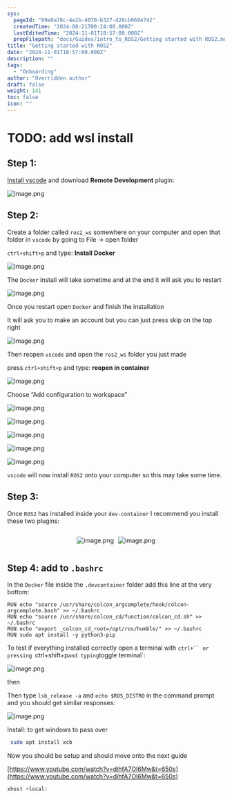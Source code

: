 ```yaml
---
sys:
  pageId: "89e0a78c-4e2b-4070-b327-d28cb0694742"
  createdTime: "2024-08-21T00:24:00.000Z"
  lastEditedTime: "2024-11-01T18:57:00.000Z"
  propFilepath: "docs/Guides/intro_to_ROS2/Getting started with ROS2.md"
title: "Getting started with ROS2"
date: "2024-11-01T18:57:00.000Z"
description: ""
tags:
  - "Onboarding"
author: "Overridden author"
draft: false
weight: 141
toc: false
icon: ""
---
```


# TODO: add wsl install

## Step 1:

[Install vscode](https://code.visualstudio.com/download) and download **Remote Development** plugin:

![image.png](https://prod-files-secure.s3.us-west-2.amazonaws.com/d518164a-d88e-44d1-a4ee-3adb3bd8bce0/efb52993-1881-4a40-b95e-6f020334f022/image.png?X-Amz-Algorithm=AWS4-HMAC-SHA256&X-Amz-Content-Sha256=UNSIGNED-PAYLOAD&X-Amz-Credential=ASIAZI2LB466WBYDWS4C%2F20250224%2Fus-west-2%2Fs3%2Faws4_request&X-Amz-Date=20250224T100921Z&X-Amz-Expires=3600&X-Amz-Security-Token=IQoJb3JpZ2luX2VjEPH%2F%2F%2F%2F%2F%2F%2F%2F%2F%2FwEaCXVzLXdlc3QtMiJHMEUCIQC2cel8ZStiRCVdCEejOhOP45HdTfa%2BYkp9OdvGMyHwRwIgM7spA5XbI9BPDKA%2BejjbxPnl3XnZsMz8kKSztMFbOhoq%2FwMIKhAAGgw2Mzc0MjMxODM4MDUiDAhcwY2AmP%2FzwWl9IircA1aY%2B%2B1RUrMN7DDvYHGlITJ29pi80KPq0D5%2FA8bghf4F3E390mIqTe9l4ELInN5r4dbO%2BIXpHHW4qrNfTyhpYKZxuL7ssVK5qAiwm6Y8MBVb6s1yRv6pLaPx03Jynlw66kXMApFD3s8qTiQnC2EnTqP98vnpHl%2F3IHqEnFbhysvEoS0BJkjyzJE%2BdcTCDihroIzayg8eIlj7rSQUhCY%2F43Pzi3ihDVXlqg7ALycYC7yewuinsqx8IICLHTAn8J6GGqr1eva%2Fhr2cC0rIIrVFGFmmpJ7LRqtdZP3n4Am%2BJLo0SDRrSV9bLe9ymVLIY%2BEykcBXeFH7dntwn8Z8Q1oHwOaVFk8dXRClmd3RuNwg3zUtJKaNG0g5o%2Fcyb8YmDhX%2BE0%2BLOfKJ%2BQX0H%2BeosQgJSv3DFobieMJe5GVEymtnKhXTlKP2OisMdsSF9Bw4eLs1rtlJvy6l6Y3TDBne6Qo3BimOf7bnippFYZgCM7BTXT7MOjuVLs05psAUYsK%2F0MefU0ZM%2B1DFhdP9FLm5Eb3RT2%2B7M6nA40GaAi4M898PBBoFugCWdP3NO1%2FUwe9mhAnifel2RK8AWhktO%2FThglmJbx82Mb%2F9WdPejppCLQlQHD1U8V0HWy11eKiD%2BMZEMKzr8L0GOqUBslCYzRpWmj5PlPUmMc0RQfjsiCDUuEOa3gJKZ7ZXZazExXrWZkGUW67zLGuXllFIdcStn0lCtDptGCkyevBEmsVd3hTLRp5zjchV8BztJrOkzqav6Hn5QzKmNSefv2Vsk2LmokXt2qbr1tvXTfOntpSpaWtWTvU6pT01XOD6OMV9TqLWuxvzzcewdyf3USJ7OL445zHjZi4l%2BW9sNsbQ6DpDRmHe&X-Amz-Signature=99bd67cab78f152e9d8cd94f649a7651db49867255d64bf7554f6de9495400cf&X-Amz-SignedHeaders=host&x-id=GetObject)

## Step 2:

Create a folder called `ros2_ws` somewhere on your computer and open that folder in `vscode` by going to File → open folder 

`ctrl+shift+p` and type: **Install Docker**

![image.png](https://prod-files-secure.s3.us-west-2.amazonaws.com/d518164a-d88e-44d1-a4ee-3adb3bd8bce0/2269dc0e-1cd5-47ff-bceb-c04ad9b2eab0/image.png?X-Amz-Algorithm=AWS4-HMAC-SHA256&X-Amz-Content-Sha256=UNSIGNED-PAYLOAD&X-Amz-Credential=ASIAZI2LB466WBYDWS4C%2F20250224%2Fus-west-2%2Fs3%2Faws4_request&X-Amz-Date=20250224T100921Z&X-Amz-Expires=3600&X-Amz-Security-Token=IQoJb3JpZ2luX2VjEPH%2F%2F%2F%2F%2F%2F%2F%2F%2F%2FwEaCXVzLXdlc3QtMiJHMEUCIQC2cel8ZStiRCVdCEejOhOP45HdTfa%2BYkp9OdvGMyHwRwIgM7spA5XbI9BPDKA%2BejjbxPnl3XnZsMz8kKSztMFbOhoq%2FwMIKhAAGgw2Mzc0MjMxODM4MDUiDAhcwY2AmP%2FzwWl9IircA1aY%2B%2B1RUrMN7DDvYHGlITJ29pi80KPq0D5%2FA8bghf4F3E390mIqTe9l4ELInN5r4dbO%2BIXpHHW4qrNfTyhpYKZxuL7ssVK5qAiwm6Y8MBVb6s1yRv6pLaPx03Jynlw66kXMApFD3s8qTiQnC2EnTqP98vnpHl%2F3IHqEnFbhysvEoS0BJkjyzJE%2BdcTCDihroIzayg8eIlj7rSQUhCY%2F43Pzi3ihDVXlqg7ALycYC7yewuinsqx8IICLHTAn8J6GGqr1eva%2Fhr2cC0rIIrVFGFmmpJ7LRqtdZP3n4Am%2BJLo0SDRrSV9bLe9ymVLIY%2BEykcBXeFH7dntwn8Z8Q1oHwOaVFk8dXRClmd3RuNwg3zUtJKaNG0g5o%2Fcyb8YmDhX%2BE0%2BLOfKJ%2BQX0H%2BeosQgJSv3DFobieMJe5GVEymtnKhXTlKP2OisMdsSF9Bw4eLs1rtlJvy6l6Y3TDBne6Qo3BimOf7bnippFYZgCM7BTXT7MOjuVLs05psAUYsK%2F0MefU0ZM%2B1DFhdP9FLm5Eb3RT2%2B7M6nA40GaAi4M898PBBoFugCWdP3NO1%2FUwe9mhAnifel2RK8AWhktO%2FThglmJbx82Mb%2F9WdPejppCLQlQHD1U8V0HWy11eKiD%2BMZEMKzr8L0GOqUBslCYzRpWmj5PlPUmMc0RQfjsiCDUuEOa3gJKZ7ZXZazExXrWZkGUW67zLGuXllFIdcStn0lCtDptGCkyevBEmsVd3hTLRp5zjchV8BztJrOkzqav6Hn5QzKmNSefv2Vsk2LmokXt2qbr1tvXTfOntpSpaWtWTvU6pT01XOD6OMV9TqLWuxvzzcewdyf3USJ7OL445zHjZi4l%2BW9sNsbQ6DpDRmHe&X-Amz-Signature=76a69c97395c5d882d27d04a50f9bef490ec348060ca244d3c4a147554e04713&X-Amz-SignedHeaders=host&x-id=GetObject)

The `Docker` install will take sometime and at the end it will ask you to restart

![image.png](https://prod-files-secure.s3.us-west-2.amazonaws.com/d518164a-d88e-44d1-a4ee-3adb3bd8bce0/ed233f78-be33-4b1f-b89c-9c346c0e961e/image.png?X-Amz-Algorithm=AWS4-HMAC-SHA256&X-Amz-Content-Sha256=UNSIGNED-PAYLOAD&X-Amz-Credential=ASIAZI2LB466WBYDWS4C%2F20250224%2Fus-west-2%2Fs3%2Faws4_request&X-Amz-Date=20250224T100921Z&X-Amz-Expires=3600&X-Amz-Security-Token=IQoJb3JpZ2luX2VjEPH%2F%2F%2F%2F%2F%2F%2F%2F%2F%2FwEaCXVzLXdlc3QtMiJHMEUCIQC2cel8ZStiRCVdCEejOhOP45HdTfa%2BYkp9OdvGMyHwRwIgM7spA5XbI9BPDKA%2BejjbxPnl3XnZsMz8kKSztMFbOhoq%2FwMIKhAAGgw2Mzc0MjMxODM4MDUiDAhcwY2AmP%2FzwWl9IircA1aY%2B%2B1RUrMN7DDvYHGlITJ29pi80KPq0D5%2FA8bghf4F3E390mIqTe9l4ELInN5r4dbO%2BIXpHHW4qrNfTyhpYKZxuL7ssVK5qAiwm6Y8MBVb6s1yRv6pLaPx03Jynlw66kXMApFD3s8qTiQnC2EnTqP98vnpHl%2F3IHqEnFbhysvEoS0BJkjyzJE%2BdcTCDihroIzayg8eIlj7rSQUhCY%2F43Pzi3ihDVXlqg7ALycYC7yewuinsqx8IICLHTAn8J6GGqr1eva%2Fhr2cC0rIIrVFGFmmpJ7LRqtdZP3n4Am%2BJLo0SDRrSV9bLe9ymVLIY%2BEykcBXeFH7dntwn8Z8Q1oHwOaVFk8dXRClmd3RuNwg3zUtJKaNG0g5o%2Fcyb8YmDhX%2BE0%2BLOfKJ%2BQX0H%2BeosQgJSv3DFobieMJe5GVEymtnKhXTlKP2OisMdsSF9Bw4eLs1rtlJvy6l6Y3TDBne6Qo3BimOf7bnippFYZgCM7BTXT7MOjuVLs05psAUYsK%2F0MefU0ZM%2B1DFhdP9FLm5Eb3RT2%2B7M6nA40GaAi4M898PBBoFugCWdP3NO1%2FUwe9mhAnifel2RK8AWhktO%2FThglmJbx82Mb%2F9WdPejppCLQlQHD1U8V0HWy11eKiD%2BMZEMKzr8L0GOqUBslCYzRpWmj5PlPUmMc0RQfjsiCDUuEOa3gJKZ7ZXZazExXrWZkGUW67zLGuXllFIdcStn0lCtDptGCkyevBEmsVd3hTLRp5zjchV8BztJrOkzqav6Hn5QzKmNSefv2Vsk2LmokXt2qbr1tvXTfOntpSpaWtWTvU6pT01XOD6OMV9TqLWuxvzzcewdyf3USJ7OL445zHjZi4l%2BW9sNsbQ6DpDRmHe&X-Amz-Signature=d81728338aca4ef4a1ab0a10540b983ff3f37ea16baf713c9c30d54090d3e731&X-Amz-SignedHeaders=host&x-id=GetObject)

Once you restart open `Docker` and finish the installation

It will ask you to make an account but you can just press skip on the top right

![image.png](https://prod-files-secure.s3.us-west-2.amazonaws.com/d518164a-d88e-44d1-a4ee-3adb3bd8bce0/21010ad9-1659-4fd9-9f59-9932a09b2a3d/image.png?X-Amz-Algorithm=AWS4-HMAC-SHA256&X-Amz-Content-Sha256=UNSIGNED-PAYLOAD&X-Amz-Credential=ASIAZI2LB466WBYDWS4C%2F20250224%2Fus-west-2%2Fs3%2Faws4_request&X-Amz-Date=20250224T100921Z&X-Amz-Expires=3600&X-Amz-Security-Token=IQoJb3JpZ2luX2VjEPH%2F%2F%2F%2F%2F%2F%2F%2F%2F%2FwEaCXVzLXdlc3QtMiJHMEUCIQC2cel8ZStiRCVdCEejOhOP45HdTfa%2BYkp9OdvGMyHwRwIgM7spA5XbI9BPDKA%2BejjbxPnl3XnZsMz8kKSztMFbOhoq%2FwMIKhAAGgw2Mzc0MjMxODM4MDUiDAhcwY2AmP%2FzwWl9IircA1aY%2B%2B1RUrMN7DDvYHGlITJ29pi80KPq0D5%2FA8bghf4F3E390mIqTe9l4ELInN5r4dbO%2BIXpHHW4qrNfTyhpYKZxuL7ssVK5qAiwm6Y8MBVb6s1yRv6pLaPx03Jynlw66kXMApFD3s8qTiQnC2EnTqP98vnpHl%2F3IHqEnFbhysvEoS0BJkjyzJE%2BdcTCDihroIzayg8eIlj7rSQUhCY%2F43Pzi3ihDVXlqg7ALycYC7yewuinsqx8IICLHTAn8J6GGqr1eva%2Fhr2cC0rIIrVFGFmmpJ7LRqtdZP3n4Am%2BJLo0SDRrSV9bLe9ymVLIY%2BEykcBXeFH7dntwn8Z8Q1oHwOaVFk8dXRClmd3RuNwg3zUtJKaNG0g5o%2Fcyb8YmDhX%2BE0%2BLOfKJ%2BQX0H%2BeosQgJSv3DFobieMJe5GVEymtnKhXTlKP2OisMdsSF9Bw4eLs1rtlJvy6l6Y3TDBne6Qo3BimOf7bnippFYZgCM7BTXT7MOjuVLs05psAUYsK%2F0MefU0ZM%2B1DFhdP9FLm5Eb3RT2%2B7M6nA40GaAi4M898PBBoFugCWdP3NO1%2FUwe9mhAnifel2RK8AWhktO%2FThglmJbx82Mb%2F9WdPejppCLQlQHD1U8V0HWy11eKiD%2BMZEMKzr8L0GOqUBslCYzRpWmj5PlPUmMc0RQfjsiCDUuEOa3gJKZ7ZXZazExXrWZkGUW67zLGuXllFIdcStn0lCtDptGCkyevBEmsVd3hTLRp5zjchV8BztJrOkzqav6Hn5QzKmNSefv2Vsk2LmokXt2qbr1tvXTfOntpSpaWtWTvU6pT01XOD6OMV9TqLWuxvzzcewdyf3USJ7OL445zHjZi4l%2BW9sNsbQ6DpDRmHe&X-Amz-Signature=1fa62521ff75817b9684b2d92e15c63a1069dfd032c824220d74cf7d8557a571&X-Amz-SignedHeaders=host&x-id=GetObject)

Then reopen `vscode` and open the `ros2_ws` folder you just made

press `ctrl+shift+p` and type: **reopen in container**

![image.png](https://prod-files-secure.s3.us-west-2.amazonaws.com/d518164a-d88e-44d1-a4ee-3adb3bd8bce0/4e93b8c2-41ad-488c-8095-c74205196118/image.png?X-Amz-Algorithm=AWS4-HMAC-SHA256&X-Amz-Content-Sha256=UNSIGNED-PAYLOAD&X-Amz-Credential=ASIAZI2LB466WBYDWS4C%2F20250224%2Fus-west-2%2Fs3%2Faws4_request&X-Amz-Date=20250224T100921Z&X-Amz-Expires=3600&X-Amz-Security-Token=IQoJb3JpZ2luX2VjEPH%2F%2F%2F%2F%2F%2F%2F%2F%2F%2FwEaCXVzLXdlc3QtMiJHMEUCIQC2cel8ZStiRCVdCEejOhOP45HdTfa%2BYkp9OdvGMyHwRwIgM7spA5XbI9BPDKA%2BejjbxPnl3XnZsMz8kKSztMFbOhoq%2FwMIKhAAGgw2Mzc0MjMxODM4MDUiDAhcwY2AmP%2FzwWl9IircA1aY%2B%2B1RUrMN7DDvYHGlITJ29pi80KPq0D5%2FA8bghf4F3E390mIqTe9l4ELInN5r4dbO%2BIXpHHW4qrNfTyhpYKZxuL7ssVK5qAiwm6Y8MBVb6s1yRv6pLaPx03Jynlw66kXMApFD3s8qTiQnC2EnTqP98vnpHl%2F3IHqEnFbhysvEoS0BJkjyzJE%2BdcTCDihroIzayg8eIlj7rSQUhCY%2F43Pzi3ihDVXlqg7ALycYC7yewuinsqx8IICLHTAn8J6GGqr1eva%2Fhr2cC0rIIrVFGFmmpJ7LRqtdZP3n4Am%2BJLo0SDRrSV9bLe9ymVLIY%2BEykcBXeFH7dntwn8Z8Q1oHwOaVFk8dXRClmd3RuNwg3zUtJKaNG0g5o%2Fcyb8YmDhX%2BE0%2BLOfKJ%2BQX0H%2BeosQgJSv3DFobieMJe5GVEymtnKhXTlKP2OisMdsSF9Bw4eLs1rtlJvy6l6Y3TDBne6Qo3BimOf7bnippFYZgCM7BTXT7MOjuVLs05psAUYsK%2F0MefU0ZM%2B1DFhdP9FLm5Eb3RT2%2B7M6nA40GaAi4M898PBBoFugCWdP3NO1%2FUwe9mhAnifel2RK8AWhktO%2FThglmJbx82Mb%2F9WdPejppCLQlQHD1U8V0HWy11eKiD%2BMZEMKzr8L0GOqUBslCYzRpWmj5PlPUmMc0RQfjsiCDUuEOa3gJKZ7ZXZazExXrWZkGUW67zLGuXllFIdcStn0lCtDptGCkyevBEmsVd3hTLRp5zjchV8BztJrOkzqav6Hn5QzKmNSefv2Vsk2LmokXt2qbr1tvXTfOntpSpaWtWTvU6pT01XOD6OMV9TqLWuxvzzcewdyf3USJ7OL445zHjZi4l%2BW9sNsbQ6DpDRmHe&X-Amz-Signature=8214315f5de07da280a9372b0bc4d96315866d4f3ea55911d68a995a4eade966&X-Amz-SignedHeaders=host&x-id=GetObject)

Choose “Add configuration to workspace”

![image.png](https://prod-files-secure.s3.us-west-2.amazonaws.com/d518164a-d88e-44d1-a4ee-3adb3bd8bce0/9560b282-5060-4989-ba37-97e7b2c22476/image.png?X-Amz-Algorithm=AWS4-HMAC-SHA256&X-Amz-Content-Sha256=UNSIGNED-PAYLOAD&X-Amz-Credential=ASIAZI2LB466WBYDWS4C%2F20250224%2Fus-west-2%2Fs3%2Faws4_request&X-Amz-Date=20250224T100921Z&X-Amz-Expires=3600&X-Amz-Security-Token=IQoJb3JpZ2luX2VjEPH%2F%2F%2F%2F%2F%2F%2F%2F%2F%2FwEaCXVzLXdlc3QtMiJHMEUCIQC2cel8ZStiRCVdCEejOhOP45HdTfa%2BYkp9OdvGMyHwRwIgM7spA5XbI9BPDKA%2BejjbxPnl3XnZsMz8kKSztMFbOhoq%2FwMIKhAAGgw2Mzc0MjMxODM4MDUiDAhcwY2AmP%2FzwWl9IircA1aY%2B%2B1RUrMN7DDvYHGlITJ29pi80KPq0D5%2FA8bghf4F3E390mIqTe9l4ELInN5r4dbO%2BIXpHHW4qrNfTyhpYKZxuL7ssVK5qAiwm6Y8MBVb6s1yRv6pLaPx03Jynlw66kXMApFD3s8qTiQnC2EnTqP98vnpHl%2F3IHqEnFbhysvEoS0BJkjyzJE%2BdcTCDihroIzayg8eIlj7rSQUhCY%2F43Pzi3ihDVXlqg7ALycYC7yewuinsqx8IICLHTAn8J6GGqr1eva%2Fhr2cC0rIIrVFGFmmpJ7LRqtdZP3n4Am%2BJLo0SDRrSV9bLe9ymVLIY%2BEykcBXeFH7dntwn8Z8Q1oHwOaVFk8dXRClmd3RuNwg3zUtJKaNG0g5o%2Fcyb8YmDhX%2BE0%2BLOfKJ%2BQX0H%2BeosQgJSv3DFobieMJe5GVEymtnKhXTlKP2OisMdsSF9Bw4eLs1rtlJvy6l6Y3TDBne6Qo3BimOf7bnippFYZgCM7BTXT7MOjuVLs05psAUYsK%2F0MefU0ZM%2B1DFhdP9FLm5Eb3RT2%2B7M6nA40GaAi4M898PBBoFugCWdP3NO1%2FUwe9mhAnifel2RK8AWhktO%2FThglmJbx82Mb%2F9WdPejppCLQlQHD1U8V0HWy11eKiD%2BMZEMKzr8L0GOqUBslCYzRpWmj5PlPUmMc0RQfjsiCDUuEOa3gJKZ7ZXZazExXrWZkGUW67zLGuXllFIdcStn0lCtDptGCkyevBEmsVd3hTLRp5zjchV8BztJrOkzqav6Hn5QzKmNSefv2Vsk2LmokXt2qbr1tvXTfOntpSpaWtWTvU6pT01XOD6OMV9TqLWuxvzzcewdyf3USJ7OL445zHjZi4l%2BW9sNsbQ6DpDRmHe&X-Amz-Signature=ce5422fa62487d5071048c0b6b62e51b3c9a6dfd8aea2b53387e001d3f6c5945&X-Amz-SignedHeaders=host&x-id=GetObject)

![image.png](https://prod-files-secure.s3.us-west-2.amazonaws.com/d518164a-d88e-44d1-a4ee-3adb3bd8bce0/2ee63f81-886b-48e8-a553-dc6e5eac99e4/image.png?X-Amz-Algorithm=AWS4-HMAC-SHA256&X-Amz-Content-Sha256=UNSIGNED-PAYLOAD&X-Amz-Credential=ASIAZI2LB466WBYDWS4C%2F20250224%2Fus-west-2%2Fs3%2Faws4_request&X-Amz-Date=20250224T100921Z&X-Amz-Expires=3600&X-Amz-Security-Token=IQoJb3JpZ2luX2VjEPH%2F%2F%2F%2F%2F%2F%2F%2F%2F%2FwEaCXVzLXdlc3QtMiJHMEUCIQC2cel8ZStiRCVdCEejOhOP45HdTfa%2BYkp9OdvGMyHwRwIgM7spA5XbI9BPDKA%2BejjbxPnl3XnZsMz8kKSztMFbOhoq%2FwMIKhAAGgw2Mzc0MjMxODM4MDUiDAhcwY2AmP%2FzwWl9IircA1aY%2B%2B1RUrMN7DDvYHGlITJ29pi80KPq0D5%2FA8bghf4F3E390mIqTe9l4ELInN5r4dbO%2BIXpHHW4qrNfTyhpYKZxuL7ssVK5qAiwm6Y8MBVb6s1yRv6pLaPx03Jynlw66kXMApFD3s8qTiQnC2EnTqP98vnpHl%2F3IHqEnFbhysvEoS0BJkjyzJE%2BdcTCDihroIzayg8eIlj7rSQUhCY%2F43Pzi3ihDVXlqg7ALycYC7yewuinsqx8IICLHTAn8J6GGqr1eva%2Fhr2cC0rIIrVFGFmmpJ7LRqtdZP3n4Am%2BJLo0SDRrSV9bLe9ymVLIY%2BEykcBXeFH7dntwn8Z8Q1oHwOaVFk8dXRClmd3RuNwg3zUtJKaNG0g5o%2Fcyb8YmDhX%2BE0%2BLOfKJ%2BQX0H%2BeosQgJSv3DFobieMJe5GVEymtnKhXTlKP2OisMdsSF9Bw4eLs1rtlJvy6l6Y3TDBne6Qo3BimOf7bnippFYZgCM7BTXT7MOjuVLs05psAUYsK%2F0MefU0ZM%2B1DFhdP9FLm5Eb3RT2%2B7M6nA40GaAi4M898PBBoFugCWdP3NO1%2FUwe9mhAnifel2RK8AWhktO%2FThglmJbx82Mb%2F9WdPejppCLQlQHD1U8V0HWy11eKiD%2BMZEMKzr8L0GOqUBslCYzRpWmj5PlPUmMc0RQfjsiCDUuEOa3gJKZ7ZXZazExXrWZkGUW67zLGuXllFIdcStn0lCtDptGCkyevBEmsVd3hTLRp5zjchV8BztJrOkzqav6Hn5QzKmNSefv2Vsk2LmokXt2qbr1tvXTfOntpSpaWtWTvU6pT01XOD6OMV9TqLWuxvzzcewdyf3USJ7OL445zHjZi4l%2BW9sNsbQ6DpDRmHe&X-Amz-Signature=2a6c13a7b1abddefce521e56b9d3840b6d56eb0b11d994a5a13f59064f357ba2&X-Amz-SignedHeaders=host&x-id=GetObject)

![image.png](https://prod-files-secure.s3.us-west-2.amazonaws.com/d518164a-d88e-44d1-a4ee-3adb3bd8bce0/ae1580b2-b048-407e-aed9-b584224a7a04/image.png?X-Amz-Algorithm=AWS4-HMAC-SHA256&X-Amz-Content-Sha256=UNSIGNED-PAYLOAD&X-Amz-Credential=ASIAZI2LB466WBYDWS4C%2F20250224%2Fus-west-2%2Fs3%2Faws4_request&X-Amz-Date=20250224T100921Z&X-Amz-Expires=3600&X-Amz-Security-Token=IQoJb3JpZ2luX2VjEPH%2F%2F%2F%2F%2F%2F%2F%2F%2F%2FwEaCXVzLXdlc3QtMiJHMEUCIQC2cel8ZStiRCVdCEejOhOP45HdTfa%2BYkp9OdvGMyHwRwIgM7spA5XbI9BPDKA%2BejjbxPnl3XnZsMz8kKSztMFbOhoq%2FwMIKhAAGgw2Mzc0MjMxODM4MDUiDAhcwY2AmP%2FzwWl9IircA1aY%2B%2B1RUrMN7DDvYHGlITJ29pi80KPq0D5%2FA8bghf4F3E390mIqTe9l4ELInN5r4dbO%2BIXpHHW4qrNfTyhpYKZxuL7ssVK5qAiwm6Y8MBVb6s1yRv6pLaPx03Jynlw66kXMApFD3s8qTiQnC2EnTqP98vnpHl%2F3IHqEnFbhysvEoS0BJkjyzJE%2BdcTCDihroIzayg8eIlj7rSQUhCY%2F43Pzi3ihDVXlqg7ALycYC7yewuinsqx8IICLHTAn8J6GGqr1eva%2Fhr2cC0rIIrVFGFmmpJ7LRqtdZP3n4Am%2BJLo0SDRrSV9bLe9ymVLIY%2BEykcBXeFH7dntwn8Z8Q1oHwOaVFk8dXRClmd3RuNwg3zUtJKaNG0g5o%2Fcyb8YmDhX%2BE0%2BLOfKJ%2BQX0H%2BeosQgJSv3DFobieMJe5GVEymtnKhXTlKP2OisMdsSF9Bw4eLs1rtlJvy6l6Y3TDBne6Qo3BimOf7bnippFYZgCM7BTXT7MOjuVLs05psAUYsK%2F0MefU0ZM%2B1DFhdP9FLm5Eb3RT2%2B7M6nA40GaAi4M898PBBoFugCWdP3NO1%2FUwe9mhAnifel2RK8AWhktO%2FThglmJbx82Mb%2F9WdPejppCLQlQHD1U8V0HWy11eKiD%2BMZEMKzr8L0GOqUBslCYzRpWmj5PlPUmMc0RQfjsiCDUuEOa3gJKZ7ZXZazExXrWZkGUW67zLGuXllFIdcStn0lCtDptGCkyevBEmsVd3hTLRp5zjchV8BztJrOkzqav6Hn5QzKmNSefv2Vsk2LmokXt2qbr1tvXTfOntpSpaWtWTvU6pT01XOD6OMV9TqLWuxvzzcewdyf3USJ7OL445zHjZi4l%2BW9sNsbQ6DpDRmHe&X-Amz-Signature=fe678a89cd27013f32098d02c17d797e0415d0f496a8ee6d36afaf6fe68fb3bc&X-Amz-SignedHeaders=host&x-id=GetObject)

![image.png](https://prod-files-secure.s3.us-west-2.amazonaws.com/d518164a-d88e-44d1-a4ee-3adb3bd8bce0/53255b28-f75e-430f-b9e3-c0ac8577e42b/image.png?X-Amz-Algorithm=AWS4-HMAC-SHA256&X-Amz-Content-Sha256=UNSIGNED-PAYLOAD&X-Amz-Credential=ASIAZI2LB466WBYDWS4C%2F20250224%2Fus-west-2%2Fs3%2Faws4_request&X-Amz-Date=20250224T100921Z&X-Amz-Expires=3600&X-Amz-Security-Token=IQoJb3JpZ2luX2VjEPH%2F%2F%2F%2F%2F%2F%2F%2F%2F%2FwEaCXVzLXdlc3QtMiJHMEUCIQC2cel8ZStiRCVdCEejOhOP45HdTfa%2BYkp9OdvGMyHwRwIgM7spA5XbI9BPDKA%2BejjbxPnl3XnZsMz8kKSztMFbOhoq%2FwMIKhAAGgw2Mzc0MjMxODM4MDUiDAhcwY2AmP%2FzwWl9IircA1aY%2B%2B1RUrMN7DDvYHGlITJ29pi80KPq0D5%2FA8bghf4F3E390mIqTe9l4ELInN5r4dbO%2BIXpHHW4qrNfTyhpYKZxuL7ssVK5qAiwm6Y8MBVb6s1yRv6pLaPx03Jynlw66kXMApFD3s8qTiQnC2EnTqP98vnpHl%2F3IHqEnFbhysvEoS0BJkjyzJE%2BdcTCDihroIzayg8eIlj7rSQUhCY%2F43Pzi3ihDVXlqg7ALycYC7yewuinsqx8IICLHTAn8J6GGqr1eva%2Fhr2cC0rIIrVFGFmmpJ7LRqtdZP3n4Am%2BJLo0SDRrSV9bLe9ymVLIY%2BEykcBXeFH7dntwn8Z8Q1oHwOaVFk8dXRClmd3RuNwg3zUtJKaNG0g5o%2Fcyb8YmDhX%2BE0%2BLOfKJ%2BQX0H%2BeosQgJSv3DFobieMJe5GVEymtnKhXTlKP2OisMdsSF9Bw4eLs1rtlJvy6l6Y3TDBne6Qo3BimOf7bnippFYZgCM7BTXT7MOjuVLs05psAUYsK%2F0MefU0ZM%2B1DFhdP9FLm5Eb3RT2%2B7M6nA40GaAi4M898PBBoFugCWdP3NO1%2FUwe9mhAnifel2RK8AWhktO%2FThglmJbx82Mb%2F9WdPejppCLQlQHD1U8V0HWy11eKiD%2BMZEMKzr8L0GOqUBslCYzRpWmj5PlPUmMc0RQfjsiCDUuEOa3gJKZ7ZXZazExXrWZkGUW67zLGuXllFIdcStn0lCtDptGCkyevBEmsVd3hTLRp5zjchV8BztJrOkzqav6Hn5QzKmNSefv2Vsk2LmokXt2qbr1tvXTfOntpSpaWtWTvU6pT01XOD6OMV9TqLWuxvzzcewdyf3USJ7OL445zHjZi4l%2BW9sNsbQ6DpDRmHe&X-Amz-Signature=e70da163e39b71bada7cd6c6e36bdb7516ed8f5424158f5b8d55c2762681170a&X-Amz-SignedHeaders=host&x-id=GetObject)

![image.png](https://prod-files-secure.s3.us-west-2.amazonaws.com/d518164a-d88e-44d1-a4ee-3adb3bd8bce0/7c562767-5af9-4ffb-97d1-327bcdf4ee00/image.png?X-Amz-Algorithm=AWS4-HMAC-SHA256&X-Amz-Content-Sha256=UNSIGNED-PAYLOAD&X-Amz-Credential=ASIAZI2LB466WBYDWS4C%2F20250224%2Fus-west-2%2Fs3%2Faws4_request&X-Amz-Date=20250224T100921Z&X-Amz-Expires=3600&X-Amz-Security-Token=IQoJb3JpZ2luX2VjEPH%2F%2F%2F%2F%2F%2F%2F%2F%2F%2FwEaCXVzLXdlc3QtMiJHMEUCIQC2cel8ZStiRCVdCEejOhOP45HdTfa%2BYkp9OdvGMyHwRwIgM7spA5XbI9BPDKA%2BejjbxPnl3XnZsMz8kKSztMFbOhoq%2FwMIKhAAGgw2Mzc0MjMxODM4MDUiDAhcwY2AmP%2FzwWl9IircA1aY%2B%2B1RUrMN7DDvYHGlITJ29pi80KPq0D5%2FA8bghf4F3E390mIqTe9l4ELInN5r4dbO%2BIXpHHW4qrNfTyhpYKZxuL7ssVK5qAiwm6Y8MBVb6s1yRv6pLaPx03Jynlw66kXMApFD3s8qTiQnC2EnTqP98vnpHl%2F3IHqEnFbhysvEoS0BJkjyzJE%2BdcTCDihroIzayg8eIlj7rSQUhCY%2F43Pzi3ihDVXlqg7ALycYC7yewuinsqx8IICLHTAn8J6GGqr1eva%2Fhr2cC0rIIrVFGFmmpJ7LRqtdZP3n4Am%2BJLo0SDRrSV9bLe9ymVLIY%2BEykcBXeFH7dntwn8Z8Q1oHwOaVFk8dXRClmd3RuNwg3zUtJKaNG0g5o%2Fcyb8YmDhX%2BE0%2BLOfKJ%2BQX0H%2BeosQgJSv3DFobieMJe5GVEymtnKhXTlKP2OisMdsSF9Bw4eLs1rtlJvy6l6Y3TDBne6Qo3BimOf7bnippFYZgCM7BTXT7MOjuVLs05psAUYsK%2F0MefU0ZM%2B1DFhdP9FLm5Eb3RT2%2B7M6nA40GaAi4M898PBBoFugCWdP3NO1%2FUwe9mhAnifel2RK8AWhktO%2FThglmJbx82Mb%2F9WdPejppCLQlQHD1U8V0HWy11eKiD%2BMZEMKzr8L0GOqUBslCYzRpWmj5PlPUmMc0RQfjsiCDUuEOa3gJKZ7ZXZazExXrWZkGUW67zLGuXllFIdcStn0lCtDptGCkyevBEmsVd3hTLRp5zjchV8BztJrOkzqav6Hn5QzKmNSefv2Vsk2LmokXt2qbr1tvXTfOntpSpaWtWTvU6pT01XOD6OMV9TqLWuxvzzcewdyf3USJ7OL445zHjZi4l%2BW9sNsbQ6DpDRmHe&X-Amz-Signature=e9c7e97be67d3c5ebcb54dca5fe3ffe0c8cb4233e85119c9499673cbeb493fe0&X-Amz-SignedHeaders=host&x-id=GetObject)

`vscode` will now install `ROS2` onto your computer so this may take some time.

## Step 3:

Once `ROS2` has installed inside your `dev-container` I recommend you install these two plugins:

<div style="display: flex;flex-direction: row; column-gap:10px; max-width: 630px;justify-content: center;">
<div>

![image.png](https://prod-files-secure.s3.us-west-2.amazonaws.com/d518164a-d88e-44d1-a4ee-3adb3bd8bce0/3fc3d550-5a54-4ba1-ba6b-faa01cdb7369/image.png?X-Amz-Algorithm=AWS4-HMAC-SHA256&X-Amz-Content-Sha256=UNSIGNED-PAYLOAD&X-Amz-Credential=ASIAZI2LB4663B7DU65B%2F20250224%2Fus-west-2%2Fs3%2Faws4_request&X-Amz-Date=20250224T100925Z&X-Amz-Expires=3600&X-Amz-Security-Token=IQoJb3JpZ2luX2VjEPH%2F%2F%2F%2F%2F%2F%2F%2F%2F%2FwEaCXVzLXdlc3QtMiJHMEUCIQD78zoarmJL0lWzQkZoPV15vl2x6ou5N%2Fb8qVUritODDgIgN1tchuebyTv9G50q6Lvn3Bypgc9JayAc7AfbKY4revAq%2FwMIKhAAGgw2Mzc0MjMxODM4MDUiDOcpsBCZaSRDlgucmCrcA%2FLuC6a%2FEnikSkZqej0yoDVIP4fUMmhzPIsLRDAIQbEooVCS9Ky7XnB0eLN%2Fk1SXzntReWs%2BfwChurUPbdfSk6y6vbK6DuvkEvHX7FxKH3KrvnLrM6pTM8RchLegkHqSYFWmKDHKDXRBoMKcpEQTc68NeZhqbUqmxritBpU30MLVdBf3AYP0TOXA9e7sw72ZVEDYLXNeKtzDYys82%2BA8bliMzslOtwLNH2IaBcoHX8t4JRnwI7764xqHQK%2Bbs5%2FuBqRE9ykOEX0re1GOiDKTzvA%2FCcSI%2FiraOa2eB%2BFrigsgT9yuvPGr9Xt4QLESAXnpEFDM7CRM9uSbaXhq0UIMM7bhD3Uv%2F8BOtMV1Wg8BTLvp4sglxXSOzAOhYhadvLpZxAf98eI1bEDuKsXBGxXE0t1tI7nTu4IJhWgJ9K7X0hk3G10T%2FvLVpGUEss9ueo%2BLRWcJeLjmwPnoFhtInDgaz0NN4Jmth4x7cxnfDzKc6LQ8hqi906MYK6HcuUn2oDG9Q1bXDRtYf%2F5nr2K%2BiFMAyJEPq1qafAJDs0oQEo3mwi6lx%2Fbkvs0ZfWFOLljW%2BwHSUuew3B8TvIz7Cad2eHNy%2BnY45y217SSnjYM1sqS0oCYXVX%2BXYhVgbg%2FTLLGZMPDq8L0GOqUB1qpXGTzGWqj2dEGg%2Fp27%2FgD7Ll1WC0xu4lCt70TRmeBmk%2Bk%2FwYUP6GTkgqfaDRto%2Fays3CWkDsdzthxGvWPF602u%2F4Bs1dh4ujoNQy1cmb83LDJsxjWfgx20eig2y4pgAHXlGig%2Bx5tbenRQDIzxO355Vm9RkbnX5jG15jqHnW0sCxjkgOQhmG9VEd6%2FOjLxUAhg1ANlG573dvd8x4EteKDMqcMu&X-Amz-Signature=f752cc1c67537ca709dd9a0334afb5aae360535b931f33f32c1b37347c353dd8&X-Amz-SignedHeaders=host&x-id=GetObject)

</div>
<div>

![image.png](https://prod-files-secure.s3.us-west-2.amazonaws.com/d518164a-d88e-44d1-a4ee-3adb3bd8bce0/d994cc66-13c2-4093-a5a3-f84cf4601a82/image.png?X-Amz-Algorithm=AWS4-HMAC-SHA256&X-Amz-Content-Sha256=UNSIGNED-PAYLOAD&X-Amz-Credential=ASIAZI2LB466TKFGWPET%2F20250224%2Fus-west-2%2Fs3%2Faws4_request&X-Amz-Date=20250224T100925Z&X-Amz-Expires=3600&X-Amz-Security-Token=IQoJb3JpZ2luX2VjEPH%2F%2F%2F%2F%2F%2F%2F%2F%2F%2FwEaCXVzLXdlc3QtMiJHMEUCICAHBQyjkAfkZAZRHxEk2zyuMzyKzzA%2BECijsOhxM35oAiEA4omMX%2BnBOGDMLd0O64j%2BzIcOLSpPhGlDE9KJSU7iOoQq%2FwMIKhAAGgw2Mzc0MjMxODM4MDUiDOLudfQII5ZsSBr8circAxvLe9a8nlke0x%2Bn3xHGhYSRtpzlXlof8OYELMM4qqHhVrME4AGn0jsjVY%2F2zzdNEC%2Bh3KdzZlR%2FVUG4saO1j8UxTFO6ns1sr9g4yyDk5oDV76Q8kFHp3MD2jqC8%2F7Woc19X0KjKyBEcIEohUfbV5JOblZ7D7v936vEvm92TOX5kq661yI4AgWMQ%2BVvtoIwjis5TLR39LJq6TBnhxhGQY8RRlLirhVgtHZTehQSiM7cPBS0RmswUFeRmx6T8YyXO%2B9iwC9%2BC4nf8IF8VqCB84RYhrhjs0rWf3jX8M9qt%2BrGkGxoZXLN3LZ6UuXEhoW9EZyzCKzoAr1DVY9XGi9gOqYHhk8J69PeEFYLUzdDXUls3bG7cB4WG%2BLbqw1YASLkOLGY4i8cE7a9f1ZRGqPcP9f87WQiYJ3McVQ%2BkHnVgVdgCw3RA2GNarXCeFFm8QR0T0rFaYZkBDmMAawhKUjaYaRNFWr8XYGVLGa9VdrbZEAybiD7VPKPNvuU2S%2BUYPuy5dzr7XNoUmXMWeJrWeqa7CP%2Ft2uvmNN5jxeKrYqyKY4iJNkDpo71Vhq0WEyb3%2BroQhSq6ORc0yqHh74PbN6%2Fr2AlIzI4KwqdLT6hh8ybkAEUvjOrm%2Fol83pWoRZZzMITr8L0GOqUBAms%2FjbDeKemQl9FprlZz9DumOxf04T0nQ%2BOyscz924mpmrLUrFb3U4spkc03rWcdnjsrJ7n4Qw7TOc%2FMMgvWn8tghL045RZ1oHhPlMfGg2gArWuuxf%2B5ZUCieIaoM09fgJAl3Kq8IMb15zDm03ym9h9Tu6SyE40F7YoxEKRujPlr9A5FZfbEXO044oVTQG9Mk2Jrzt6Z%2Bg0Qtcmbpn3OiteW5AM0&X-Amz-Signature=8770a8d44864ed68283d41956441995faadb2d431a93a4bd65b905f76d5fed63&X-Amz-SignedHeaders=host&x-id=GetObject)

</div>
</div>

## Step 4: add to `.bashrc`

In the `Docker` file inside the `.devcontainer` folder add this line at the very bottom: 

```docker
RUN echo "source /usr/share/colcon_argcomplete/hook/colcon-argcomplete.bash" >> ~/.bashrc
RUN echo "source /usr/share/colcon_cd/function/colcon_cd.sh" >> ~/.bashrc
RUN echo "export _colcon_cd_root=/opt/ros/humble/" >> ~/.bashrc
RUN sudo apt install -y python3-pip 
```

To test if everything installed correctly open a terminal with `ctrl+`` or pressing `ctrl+shift+p` and typing `toggle terminal`:

![image.png](https://prod-files-secure.s3.us-west-2.amazonaws.com/d518164a-d88e-44d1-a4ee-3adb3bd8bce0/6a4943d8-b04e-4c02-9a58-775f3384d1a5/image.png?X-Amz-Algorithm=AWS4-HMAC-SHA256&X-Amz-Content-Sha256=UNSIGNED-PAYLOAD&X-Amz-Credential=ASIAZI2LB466WBYDWS4C%2F20250224%2Fus-west-2%2Fs3%2Faws4_request&X-Amz-Date=20250224T100921Z&X-Amz-Expires=3600&X-Amz-Security-Token=IQoJb3JpZ2luX2VjEPH%2F%2F%2F%2F%2F%2F%2F%2F%2F%2FwEaCXVzLXdlc3QtMiJHMEUCIQC2cel8ZStiRCVdCEejOhOP45HdTfa%2BYkp9OdvGMyHwRwIgM7spA5XbI9BPDKA%2BejjbxPnl3XnZsMz8kKSztMFbOhoq%2FwMIKhAAGgw2Mzc0MjMxODM4MDUiDAhcwY2AmP%2FzwWl9IircA1aY%2B%2B1RUrMN7DDvYHGlITJ29pi80KPq0D5%2FA8bghf4F3E390mIqTe9l4ELInN5r4dbO%2BIXpHHW4qrNfTyhpYKZxuL7ssVK5qAiwm6Y8MBVb6s1yRv6pLaPx03Jynlw66kXMApFD3s8qTiQnC2EnTqP98vnpHl%2F3IHqEnFbhysvEoS0BJkjyzJE%2BdcTCDihroIzayg8eIlj7rSQUhCY%2F43Pzi3ihDVXlqg7ALycYC7yewuinsqx8IICLHTAn8J6GGqr1eva%2Fhr2cC0rIIrVFGFmmpJ7LRqtdZP3n4Am%2BJLo0SDRrSV9bLe9ymVLIY%2BEykcBXeFH7dntwn8Z8Q1oHwOaVFk8dXRClmd3RuNwg3zUtJKaNG0g5o%2Fcyb8YmDhX%2BE0%2BLOfKJ%2BQX0H%2BeosQgJSv3DFobieMJe5GVEymtnKhXTlKP2OisMdsSF9Bw4eLs1rtlJvy6l6Y3TDBne6Qo3BimOf7bnippFYZgCM7BTXT7MOjuVLs05psAUYsK%2F0MefU0ZM%2B1DFhdP9FLm5Eb3RT2%2B7M6nA40GaAi4M898PBBoFugCWdP3NO1%2FUwe9mhAnifel2RK8AWhktO%2FThglmJbx82Mb%2F9WdPejppCLQlQHD1U8V0HWy11eKiD%2BMZEMKzr8L0GOqUBslCYzRpWmj5PlPUmMc0RQfjsiCDUuEOa3gJKZ7ZXZazExXrWZkGUW67zLGuXllFIdcStn0lCtDptGCkyevBEmsVd3hTLRp5zjchV8BztJrOkzqav6Hn5QzKmNSefv2Vsk2LmokXt2qbr1tvXTfOntpSpaWtWTvU6pT01XOD6OMV9TqLWuxvzzcewdyf3USJ7OL445zHjZi4l%2BW9sNsbQ6DpDRmHe&X-Amz-Signature=ce5407b0b2067c4604de7ff921f7ea1750831b9273c04592938436ba27ab0cf3&X-Amz-SignedHeaders=host&x-id=GetObject)

then 

Then type `lsb_release -a` and `echo $ROS_DISTRO` in the command prompt and you should get similar responses:

![image.png](https://prod-files-secure.s3.us-west-2.amazonaws.com/d518164a-d88e-44d1-a4ee-3adb3bd8bce0/3e635dec-a805-4e85-8b9e-d000e5b71a4e/image.png?X-Amz-Algorithm=AWS4-HMAC-SHA256&X-Amz-Content-Sha256=UNSIGNED-PAYLOAD&X-Amz-Credential=ASIAZI2LB466WBYDWS4C%2F20250224%2Fus-west-2%2Fs3%2Faws4_request&X-Amz-Date=20250224T100921Z&X-Amz-Expires=3600&X-Amz-Security-Token=IQoJb3JpZ2luX2VjEPH%2F%2F%2F%2F%2F%2F%2F%2F%2F%2FwEaCXVzLXdlc3QtMiJHMEUCIQC2cel8ZStiRCVdCEejOhOP45HdTfa%2BYkp9OdvGMyHwRwIgM7spA5XbI9BPDKA%2BejjbxPnl3XnZsMz8kKSztMFbOhoq%2FwMIKhAAGgw2Mzc0MjMxODM4MDUiDAhcwY2AmP%2FzwWl9IircA1aY%2B%2B1RUrMN7DDvYHGlITJ29pi80KPq0D5%2FA8bghf4F3E390mIqTe9l4ELInN5r4dbO%2BIXpHHW4qrNfTyhpYKZxuL7ssVK5qAiwm6Y8MBVb6s1yRv6pLaPx03Jynlw66kXMApFD3s8qTiQnC2EnTqP98vnpHl%2F3IHqEnFbhysvEoS0BJkjyzJE%2BdcTCDihroIzayg8eIlj7rSQUhCY%2F43Pzi3ihDVXlqg7ALycYC7yewuinsqx8IICLHTAn8J6GGqr1eva%2Fhr2cC0rIIrVFGFmmpJ7LRqtdZP3n4Am%2BJLo0SDRrSV9bLe9ymVLIY%2BEykcBXeFH7dntwn8Z8Q1oHwOaVFk8dXRClmd3RuNwg3zUtJKaNG0g5o%2Fcyb8YmDhX%2BE0%2BLOfKJ%2BQX0H%2BeosQgJSv3DFobieMJe5GVEymtnKhXTlKP2OisMdsSF9Bw4eLs1rtlJvy6l6Y3TDBne6Qo3BimOf7bnippFYZgCM7BTXT7MOjuVLs05psAUYsK%2F0MefU0ZM%2B1DFhdP9FLm5Eb3RT2%2B7M6nA40GaAi4M898PBBoFugCWdP3NO1%2FUwe9mhAnifel2RK8AWhktO%2FThglmJbx82Mb%2F9WdPejppCLQlQHD1U8V0HWy11eKiD%2BMZEMKzr8L0GOqUBslCYzRpWmj5PlPUmMc0RQfjsiCDUuEOa3gJKZ7ZXZazExXrWZkGUW67zLGuXllFIdcStn0lCtDptGCkyevBEmsVd3hTLRp5zjchV8BztJrOkzqav6Hn5QzKmNSefv2Vsk2LmokXt2qbr1tvXTfOntpSpaWtWTvU6pT01XOD6OMV9TqLWuxvzzcewdyf3USJ7OL445zHjZi4l%2BW9sNsbQ6DpDRmHe&X-Amz-Signature=11d2a69b69b7176b6417999321f81344902b615652386b137b10ecff9b5f4703&X-Amz-SignedHeaders=host&x-id=GetObject)

Install:  to get windows to pass over

```bash
 sudo apt install xcb
```

Now you should be setup and should move onto the next guide 

[https://www.youtube.com/watch?v=dihfA7Ol6Mw&t=650s](https://www.youtube.com/watch?v=dihfA7Ol6Mw&t=650s)

```python
xhost +local:
```
